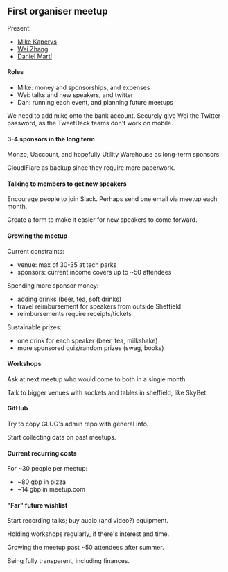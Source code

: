 ## First organiser meetup

Present:

* [Mike Kaperys](https://github.com/kaperys)
* [Wei Zhang](https://github.com/weizhang9)
* [Daniel Martí](https://github.com/mvdan)

#### Roles

* Mike: money and sponsorships, and expenses
* Wei: talks and new speakers, and twitter
* Dan: running each event, and planning future meetups

We need to add mike onto the bank account. Securely give Wei the Twitter
password, as the TweetDeck teams don't work on mobile.

#### 3-4 sponsors in the long term

Monzo, Uaccount, and hopefully Utility Warehouse as long-term sponsors.

CloudlFlare as backup since they require more paperwork.

#### Talking to members to get new speakers

Encourage people to join Slack. Perhaps send one email via meetup each month.

Create a form to make it easier for new speakers to come forward.

#### Growing the meetup

Current constraints:

* venue: max of 30-35 at tech parks
* sponsors: current income covers up to ~50 attendees

Spending more sponsor money:

* adding drinks (beer, tea, soft drinks)
* travel reimbursement for speakers from outside Sheffield
* reimbursements require receipts/tickets

Sustainable prizes:

* one drink for each speaker (beer, tea, milkshake)
* more sponsored quiz/random prizes (swag, books)

#### Workshops

Ask at next meetup who would come to both in a single month.

Talk to bigger venues with sockets and tables in sheffield, like SkyBet.

#### GitHub

Try to copy GLUG's admin repo with general info.

Start collecting data on past meetups.

#### Current recurring costs

For ~30 people per meetup:

* ~80 gbp in pizza
* ~14 gbp in meetup.com

#### "Far" future wishlist

Start recording talks; buy audio (and video?) equipment.

Holding workshops regularly, if there's interest and time.

Growing the meetup past ~50 attendees after summer.

Being fully transparent, including finances.

